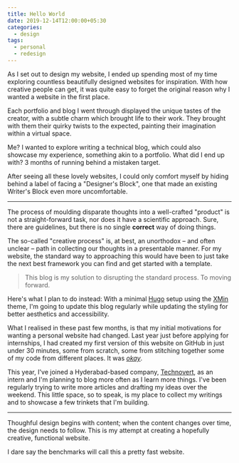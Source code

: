 ```yaml
---
title: Hello World
date: 2019-12-14T12:00:00+05:30
categories:
  - design
tags:
  - personal
  - redesign
---
```


As I set out to design my website, I ended up spending most of my time exploring countless beautifully designed websites for inspiration. With how creative people can get, it was quite easy to forget the original reason why I wanted a website in the first place.

Each portfolio and blog I went through displayed the unique tastes of the creator, with a subtle charm which brought life to their work. They brought with them their quirky twists to the expected, painting their imagination within a virtual space.

Me? I wanted to explore writing a technical blog, which could also showcase my experience, something akin to a portfolio. What did I end up with? 3 months of running behind a mistaken target.

After seeing all these lovely websites, I could only comfort myself by hiding behind a label of facing a "Designer's Block", one that made an existing Writer's Block even more uncomfortable.

***

The process of moulding disparate thoughts into a well-crafted "product" is not a straight-forward task, nor does it have a scientific approach. Sure, there are guidelines, but there is no single **correct** way of doing things.

The so-called "creative process" is, at best, an unorthodox – and often unclear – path in collecting our thoughts in a presentable manner. For my website, the standard way to approaching this would have been to just take the next best framework you can find and get started with a template.

> This blog is my solution to disrupting the standard process. To moving forward.

Here's what I plan to do instead: With a minimal [Hugo](https://gohugo.io/) setup using the [XMin](https://github.com/yihui/hugo-xmin) theme, I'm going to update this blog regularly while updating the styling for better aesthetics and accessibility.

What I realised in these past few months, is that my initial motivations for wanting a personal website had changed. Last year just before applying for internships, I had created my first version of this website on GitHub in just under 30 minutes, some from scratch, some from stitching together some of my code from different places. It was [*okay*](https://ajitzero.github.io/portfolio-v1).

This year, I've joined a Hyderabad-based company, [Technovert](https://technovert.com), as an intern and I'm planning to blog more often as I learn more things. I've been regularly trying to write more articles and drafting my ideas over the weekend. This little space, so to speak, is my place to collect my writings and to showcase a few trinkets that I'm building.

***

Thoughful design begins with content; when the content changes over time, the design needs to follow. This is my attempt at creating a hopefully creative, functional website.

I dare say the benchmarks will call this a pretty fast website.
